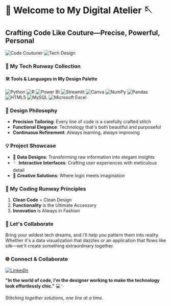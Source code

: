 # 👗 Welcome to My Digital Atelier 🪡

## Crafting Code Like Couture—Precise, Powerful, Personal

![Code Couturier](https://img.shields.io/badge/Code-Couturier-FF69B4?style=for-the-badge)
![Tech Design](https://img.shields.io/badge/Design-Technology-9C27B0?style=for-the-badge)

### 🧵 My Tech Runway Collection

#### 🛠️ Tools & Languages in My Design Palette
![Python](https://img.shields.io/badge/-Python-3776AB?style=flat-square&logo=python&logoColor=white)
![R](https://img.shields.io/badge/-R-276DC3?style=flat-square&logo=r&logoColor=white)
![Power BI](https://img.shields.io/badge/-Power%20BI-F2C811?style=flat-square&logo=power-bi&logoColor=black)
![Streamlit](https://img.shields.io/badge/-Streamlit-FF4B4B?style=flat-square&logo=streamlit&logoColor=white)
![Canva](https://img.shields.io/badge/-Canva-00C4CC?style=flat-square&logo=canva&logoColor=white)
![NumPy](https://img.shields.io/badge/-NumPy-013243?style=flat-square&logo=numpy&logoColor=white)
![Pandas](https://img.shields.io/badge/-Pandas-150458?style=flat-square&logo=pandas&logoColor=white)
![HTML5](https://img.shields.io/badge/-HTML5-E34F26?style=flat-square&logo=html5&logoColor=white)
![MySQL](https://img.shields.io/badge/-MySQL-4479A1?style=flat-square&logo=mysql&logoColor=white)
![Microsoft Excel](https://img.shields.io/badge/-Excel-217346?style=flat-square&logo=microsoft-excel&logoColor=white)

### 🎨 Design Philosophy
- **Precision Tailoring**: Every line of code is a carefully crafted stitch
- **Functional Elegance**: Technology that's both beautiful and purposeful
- **Continuous Refinement**: Always learning, always improving

### 💡 Project Showcase
- 👗 **Data Designs**: Transforming raw information into elegant insights
- 🪡 **Interactive Interfaces**: Crafting user experiences with meticulous detail
- 🎨 **Creative Solutions**: Where logic meets imagination

### 🌟 My Coding Runway Principles
1. **Clean Code** = Clean Design
2. **Functionality** is the Ultimate Accessory
3. **Innovation** is Always in Fashion

### 🤝 Let's Collaborate
Bring your wildest tech dreams, and I'll help you pattern them into reality. Whether it's a data visualization that dazzles or an application that flows like silk—we'll create something extraordinary together.

### 🌐 Connect & Collaborate
[![LinkedIn](https://img.shields.io/badge/-LinkedIn-0A66C2?style=flat-square&logo=linkedin&logoColor=white)](https://www.linkedin.com/in/nikshita-c-75370a292)

**"In the world of code, I'm the designer working to make the technology look effortlessly chic."** 💻🪡

*Stitching together solutions, one line at a time.*
